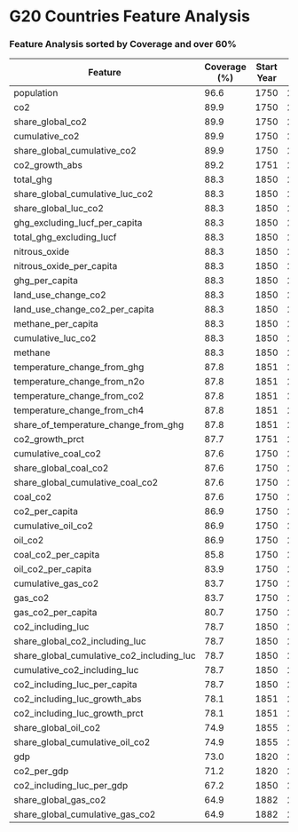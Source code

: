# G20 Countries Feature Analysis
    
### Feature Analysis sorted by Coverage and over 60%

| Feature | Coverage (%) | Start Year | End Year | Years Span | Countries with Data |
|---------|--------------|------------|----------|------------|---------------------|
| population | 96.6 | 1750 | 2023 | 274 | 19 |
| co2 | 89.9 | 1750 | 2023 | 274 | 19 |
| share_global_co2 | 89.9 | 1750 | 2023 | 274 | 19 |
| cumulative_co2 | 89.9 | 1750 | 2023 | 274 | 19 |
| share_global_cumulative_co2 | 89.9 | 1750 | 2023 | 274 | 19 |
| co2_growth_abs | 89.2 | 1751 | 2023 | 273 | 19 |
| total_ghg | 88.3 | 1850 | 2023 | 174 | 19 |
| share_global_cumulative_luc_co2 | 88.3 | 1850 | 2023 | 174 | 19 |
| share_global_luc_co2 | 88.3 | 1850 | 2023 | 174 | 19 |
| ghg_excluding_lucf_per_capita | 88.3 | 1850 | 2023 | 174 | 19 |
| total_ghg_excluding_lucf | 88.3 | 1850 | 2023 | 174 | 19 |
| nitrous_oxide | 88.3 | 1850 | 2023 | 174 | 19 |
| nitrous_oxide_per_capita | 88.3 | 1850 | 2023 | 174 | 19 |
| ghg_per_capita | 88.3 | 1850 | 2023 | 174 | 19 |
| land_use_change_co2 | 88.3 | 1850 | 2023 | 174 | 19 |
| land_use_change_co2_per_capita | 88.3 | 1850 | 2023 | 174 | 19 |
| methane_per_capita | 88.3 | 1850 | 2023 | 174 | 19 |
| cumulative_luc_co2 | 88.3 | 1850 | 2023 | 174 | 19 |
| methane | 88.3 | 1850 | 2023 | 174 | 19 |
| temperature_change_from_ghg | 87.8 | 1851 | 2023 | 173 | 19 |
| temperature_change_from_n2o | 87.8 | 1851 | 2023 | 173 | 19 |
| temperature_change_from_co2 | 87.8 | 1851 | 2023 | 173 | 19 |
| temperature_change_from_ch4 | 87.8 | 1851 | 2023 | 173 | 19 |
| share_of_temperature_change_from_ghg | 87.8 | 1851 | 2023 | 173 | 19 |
| co2_growth_prct | 87.7 | 1751 | 2023 | 273 | 19 |
| cumulative_coal_co2 | 87.6 | 1750 | 2023 | 274 | 19 |
| share_global_coal_co2 | 87.6 | 1750 | 2023 | 274 | 19 |
| share_global_cumulative_coal_co2 | 87.6 | 1750 | 2023 | 274 | 19 |
| coal_co2 | 87.6 | 1750 | 2023 | 274 | 19 |
| co2_per_capita | 86.9 | 1750 | 2023 | 274 | 19 |
| cumulative_oil_co2 | 86.9 | 1750 | 2023 | 274 | 19 |
| oil_co2 | 86.9 | 1750 | 2023 | 274 | 19 |
| coal_co2_per_capita | 85.8 | 1750 | 2023 | 274 | 19 |
| oil_co2_per_capita | 83.9 | 1750 | 2023 | 274 | 19 |
| cumulative_gas_co2 | 83.7 | 1750 | 2023 | 274 | 19 |
| gas_co2 | 83.7 | 1750 | 2023 | 274 | 19 |
| gas_co2_per_capita | 80.7 | 1750 | 2023 | 274 | 19 |
| co2_including_luc | 78.7 | 1850 | 2023 | 174 | 19 |
| share_global_co2_including_luc | 78.7 | 1850 | 2023 | 174 | 19 |
| share_global_cumulative_co2_including_luc | 78.7 | 1850 | 2023 | 174 | 19 |
| cumulative_co2_including_luc | 78.7 | 1850 | 2023 | 174 | 19 |
| co2_including_luc_per_capita | 78.7 | 1850 | 2023 | 174 | 19 |
| co2_including_luc_growth_abs | 78.1 | 1851 | 2023 | 173 | 19 |
| co2_including_luc_growth_prct | 78.1 | 1851 | 2023 | 173 | 19 |
| share_global_oil_co2 | 74.9 | 1855 | 2023 | 169 | 19 |
| share_global_cumulative_oil_co2 | 74.9 | 1855 | 2023 | 169 | 19 |
| gdp | 73.0 | 1820 | 2022 | 203 | 19 |
| co2_per_gdp | 71.2 | 1820 | 2022 | 203 | 19 |
| co2_including_luc_per_gdp | 67.2 | 1850 | 2022 | 173 | 19 |
| share_global_gas_co2 | 64.9 | 1882 | 2023 | 142 | 19 |
| share_global_cumulative_gas_co2 | 64.9 | 1882 | 2023 | 142 | 19 |